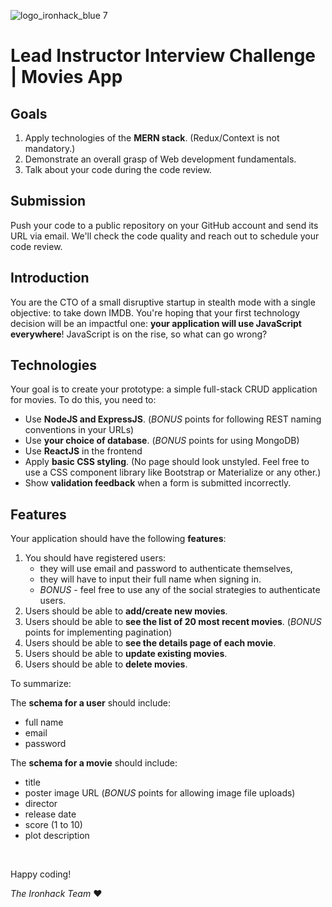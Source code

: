 ![logo_ironhack_blue 7](https://user-images.githubusercontent.com/23629340/40541063-a07a0a8a-601a-11e8-91b5-2f13e4e6b441.png)

# Lead Instructor Interview Challenge | Movies App

## Goals
1. Apply technologies of the **MERN stack**. (Redux/Context is not mandatory.)
2. Demonstrate an overall grasp of Web development fundamentals.
3. Talk about your code during the code review.

## Submission
Push your code to a public repository on your GitHub account and send its URL via email. We'll check the code quality and reach out to schedule your code review.

## Introduction
You are the CTO of a small disruptive startup in stealth mode with a single objective: to take down IMDB. You're hoping that your first technology decision will be an impactful one: **your application will use JavaScript everywhere**! JavaScript is on the rise, so what can go wrong?

## Technologies

Your goal is to create your prototype: a simple full-stack CRUD application for movies.
To do this, you need to:
- Use **NodeJS and ExpressJS**.
  (_BONUS_ points for following REST naming conventions in your URLs)
- Use **your choice of database**.
  (_BONUS_ points for using MongoDB)
- Use **ReactJS** in the frontend
- Apply **basic CSS styling**. (No page should look unstyled. Feel free to use a CSS component library like Bootstrap or Materialize or any other.)
- Show **validation feedback** when a form is submitted incorrectly.

## Features

Your application should have the following **features**:
1. You should have registered users:
    - they will use email and password to authenticate themselves,
    - they will have to input their full name when signing in.
    - _BONUS_ - feel free to use any of the social strategies to authenticate users.
2. Users should be able to **add/create new movies**.
3. Users should be able to **see the list of 20 most recent movies**.
  (_BONUS_ points for implementing pagination)
3. Users should be able to **see the details page of each movie**.
4. Users should be able to **update existing movies**.
5. Users should be able to **delete movies**.

To summarize:

The **schema for a user** should include:
- full name
- email
- password

The **schema for a movie** should include:
- title
- poster image URL (_BONUS_ points for allowing image file uploads)
- director
- release date
- score (1 to 10)
- plot description

<br>

Happy coding!

*The Ironhack Team*  :heart: 
